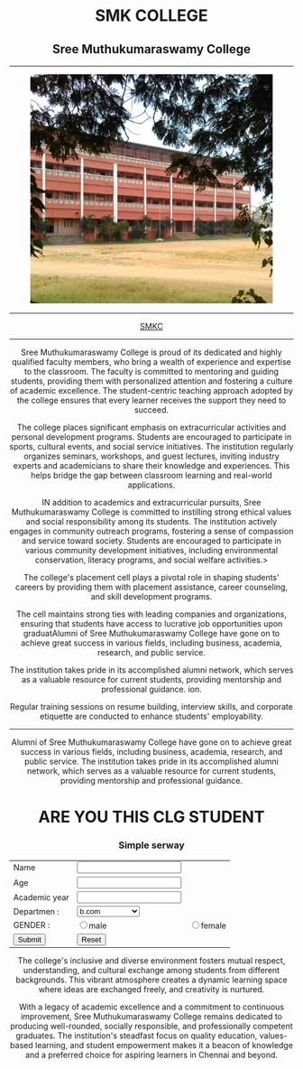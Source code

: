 <!DOCTYPE html>
<head> 
    <title>
        SMK COLLEGE
    </title>
</head>
<body>
    <center>
    <h1>SMK COLLEGE </h1>
    <h2>  Sree Muthukumaraswamy College</h2> <hr>
     <img src="photo_2024-12-12_11-41-27.jpg" width="430px"> <hr>
  <a href="https://www.google.com/search? 
gs_ssp=eJzj4tZP1zcsSU_JiTdLM2C0UjWoME40NTIzNUi2TLQ0Sko2SrEyqDBJSUmzsDBKTE5MTjE0T0314inOzU5WSM7PyUlNTwUAg4sURg&q=smkc+college&oq=s&gs_lcrp=EgZjaHJvbWUqEggDEC4YJxivARjHARiABBiKBTIGCAAQRRg5MgYIARBFGDwyDAgCEC4YQxiABBiKBTISCAMQLhgnGK8BGMcBGIAEGIoFMhMIBBAuGIMBGMcBGLEDGNEDGIAEMgwIBRAAGEMYgAQYigUyBggGEEUYPDIGCAcQRRg80gEINTc2OWowajeoAgiwAgE&sourceid=chrome&ie=UTF-8"> SMKC </a> <hr>
        <p>Sree Muthukumaraswamy College is proud of its dedicated and highly qualified faculty members, who bring a wealth of experience and expertise to the classroom. The faculty is committed to mentoring and guiding students, providing them with personalized attention and fostering a culture of academic excellence. The student-centric teaching approach adopted by the college ensures that every learner receives the support they need to succeed.</p>
       <p>The college places significant emphasis on extracurricular activities and personal development programs. Students are encouraged to participate in sports, cultural events, and social service initiatives. The institution regularly organizes seminars, workshops, and guest lectures, inviting industry experts and academicians to share their knowledge and experiences. This helps bridge the gap between classroom learning and real-world applications.</p>
    <p>IN addition to academics and extracurricular pursuits, Sree Muthukumaraswamy College is committed to instilling strong ethical values and social responsibility among its students. The institution actively engages in community outreach programs, fostering a sense of compassion and service toward society. Students are encouraged to participate in various community development initiatives, including environmental conservation, literacy programs, and social welfare activities.></p>
    <p>The college's placement cell plays a pivotal role in shaping students' careers by providing them with placement assistance, career counseling, and skill development programs.</p> <p>The cell maintains strong ties with leading companies and organizations, ensuring that students have access to lucrative job opportunities upon graduatAlumni of Sree Muthukumaraswamy College have gone on to achieve great success in various fields, including business, academia, research, and public service.</p> <p> The institution takes pride in its accomplished alumni network, which serves as a valuable resource for current students, providing mentorship and professional guidance.
    ion.</p> 
    <p> Regular training sessions on resume building, interview skills, and corporate etiquette are conducted to enhance students' employability.</p><hr>
    <p>Alumni of Sree Muthukumaraswamy College have gone on to achieve great success in various fields, including business, academia, research, and public service. The institution takes pride in its accomplished alumni network, which serves as a valuable resource for current students, providing mentorship and professional guidance.</p>
   <h1>ARE YOU THIS CLG STUDENT</h1>
   <h3>Simple serway</h3>
    <form>
    <table>
        <tr>
            <td> Name</td><td><input type="text"></td>
        </tr>
        <tr>
            <td>Age</td><td> <input type="number"> </td>
        </tr>
        <tr>
            <td>Academic year</td> <td><input type="year"></td>
        </tr>
        <tr>
            <td>  Departmen :</td> 
            <td>
              <select>
                <option>b.com</option>
                <option>bba</option>
                <option>BA.criminology</option>
                <option>bca</option>
                <option>bsc</option>
                <option>M.com</option>
                <option>MBA</option>
              </select>
            </td>
        </tr>
        <tr>
            <td>GENDER :</td>
            <td><input type="radio" name="GENDER">male</td > <td><input type="radio" name="GENDER">female</td>
        </tr>
        <tr>
            <td><input type="submit"></td>
            <td><input type="reset"></td>
        </tr>
    </table>
   </form>
    <p>The college's inclusive and diverse environment fosters mutual respect, understanding, and cultural exchange among students from different backgrounds. This vibrant atmosphere creates a dynamic learning space where ideas are exchanged freely, and creativity is nurtured.</p>
    <p>With a legacy of academic excellence and a commitment to continuous improvement, Sree Muthukumaraswamy College remains dedicated to producing well-rounded, socially responsible, and professionally competent graduates. The institution's steadfast focus on quality education, values-based learning, and student empowerment makes it a beacon of knowledge and a preferred choice for aspiring learners in Chennai and beyond.</p>

</center>
</body>
